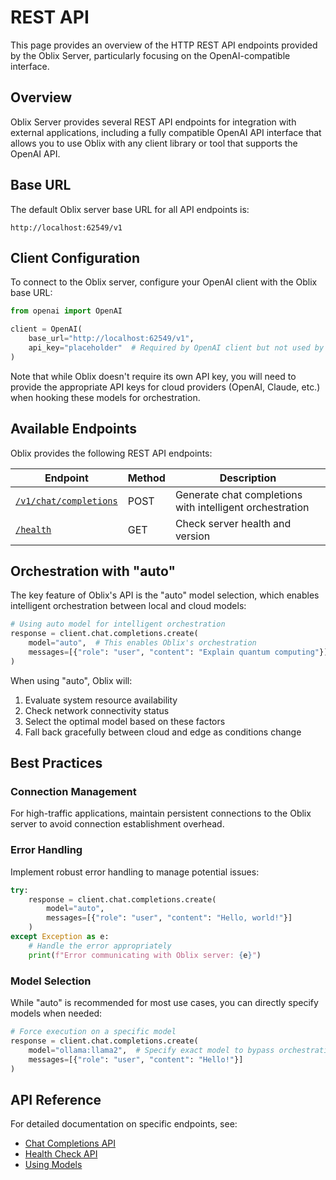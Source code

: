 # REST API

This page provides an overview of the HTTP REST API endpoints provided by the Oblix Server, particularly focusing on the OpenAI-compatible interface.

## Overview

Oblix Server provides several REST API endpoints for integration with external applications, including a fully compatible OpenAI API interface that allows you to use Oblix with any client library or tool that supports the OpenAI API.

## Base URL

The default Oblix server base URL for all API endpoints is:

```
http://localhost:62549/v1
```

## Client Configuration

To connect to the Oblix server, configure your OpenAI client with the Oblix base URL:

```python
from openai import OpenAI

client = OpenAI(
    base_url="http://localhost:62549/v1",
    api_key="placeholder"  # Required by OpenAI client but not used by Oblix
)
```

Note that while Oblix doesn't require its own API key, you will need to provide the appropriate API keys for cloud providers (OpenAI, Claude, etc.) when hooking these models for orchestration.

## Available Endpoints

Oblix provides the following REST API endpoints:

| Endpoint | Method | Description |
|----------|--------|-------------|
| [`/v1/chat/completions`](chat-completions) | POST | Generate chat completions with intelligent orchestration |
| [`/health`](#health-check) | GET | Check server health and version |

## Orchestration with "auto"

The key feature of Oblix's API is the "auto" model selection, which enables intelligent orchestration between local and cloud models:

```python
# Using auto model for intelligent orchestration
response = client.chat.completions.create(
    model="auto",  # This enables Oblix's orchestration
    messages=[{"role": "user", "content": "Explain quantum computing"}]
)
```

When using "auto", Oblix will:
1. Evaluate system resource availability
2. Check network connectivity status
3. Select the optimal model based on these factors
4. Fall back gracefully between cloud and edge as conditions change

## Best Practices

### Connection Management

For high-traffic applications, maintain persistent connections to the Oblix server to avoid connection establishment overhead.

### Error Handling

Implement robust error handling to manage potential issues:

```python
try:
    response = client.chat.completions.create(
        model="auto",
        messages=[{"role": "user", "content": "Hello, world!"}]
    )
except Exception as e:
    # Handle the error appropriately
    print(f"Error communicating with Oblix server: {e}")
```

### Model Selection

While "auto" is recommended for most use cases, you can directly specify models when needed:

```python
# Force execution on a specific model
response = client.chat.completions.create(
    model="ollama:llama2",  # Specify exact model to bypass orchestration
    messages=[{"role": "user", "content": "Hello!"}]
)
```


## API Reference

For detailed documentation on specific endpoints, see:

- [Chat Completions API](chat-completions)
- [Health Check API](health)
- [Using Models](models)